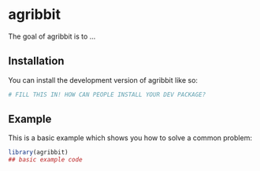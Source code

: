 
# agribbit

<!-- badges: start -->
<!-- badges: end -->

The goal of agribbit is to ...

## Installation

You can install the development version of agribbit like so:

``` r
# FILL THIS IN! HOW CAN PEOPLE INSTALL YOUR DEV PACKAGE?
```

## Example

This is a basic example which shows you how to solve a common problem:

``` r
library(agribbit)
## basic example code
```

